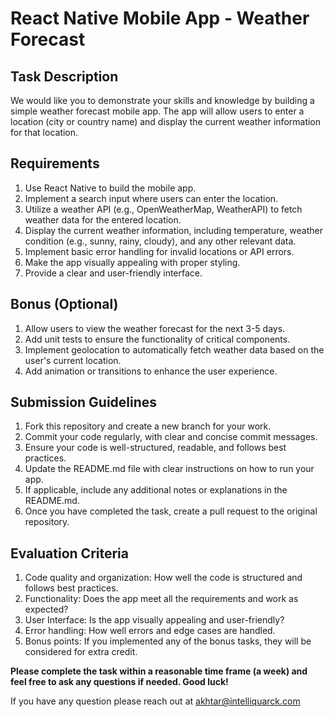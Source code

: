 # React Native Mobile App - Weather Forecast

## Task Description

We would like you to demonstrate your skills and knowledge by building a simple weather forecast mobile app. The app will allow users to enter a location (city or country name) and display the current weather information for that location.

## Requirements

1. Use React Native to build the mobile app.
2. Implement a search input where users can enter the location.
3. Utilize a weather API (e.g., OpenWeatherMap, WeatherAPI) to fetch weather data for the entered location.
4. Display the current weather information, including temperature, weather condition (e.g., sunny, rainy, cloudy), and any other relevant data.
5. Implement basic error handling for invalid locations or API errors.
6. Make the app visually appealing with proper styling.
7. Provide a clear and user-friendly interface.

## Bonus (Optional)

1. Allow users to view the weather forecast for the next 3-5 days.
2. Add unit tests to ensure the functionality of critical components.
3. Implement geolocation to automatically fetch weather data based on the user's current location.
4. Add animation or transitions to enhance the user experience.

## Submission Guidelines

1. Fork this repository and create a new branch for your work.
2. Commit your code regularly, with clear and concise commit messages.
3. Ensure your code is well-structured, readable, and follows best practices.
4. Update the README.md file with clear instructions on how to run your app.
5. If applicable, include any additional notes or explanations in the README.md.
6. Once you have completed the task, create a pull request to the original repository.

## Evaluation Criteria

1. Code quality and organization: How well the code is structured and follows best practices.
2. Functionality: Does the app meet all the requirements and work as expected?
3. User Interface: Is the app visually appealing and user-friendly?
4. Error handling: How well errors and edge cases are handled.
5. Bonus points: If you implemented any of the bonus tasks, they will be considered for extra credit.

**Please complete the task within a reasonable time frame (a week) and feel free to ask any questions if needed. Good luck!**

If you have any question please reach out at akhtar@intelliquarck.com
